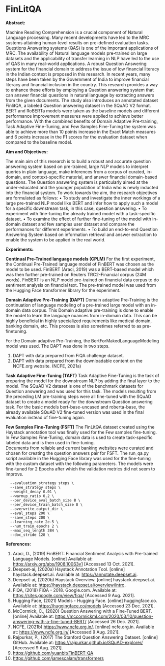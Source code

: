 # FinLitQA

**Abstract:**

Machine Reading Comprehension is a crucial component of Natural Language processing. Many recent developments have led to the MRC systems attaining human-level results on pre-defined evaluation tasks. Questions Answering systems (QAS) is one of the important applications of MRC.  The availability of Natural language models pre-trained on large datasets and the applicability of transfer learning in NLP have led to the use of QAS in many real-world applications. A robust Question Answering system for the financial domain to address the issue of low financial literacy in the Indian context is proposed in this research. 
In recent years, many steps have been taken by the Government of India to improve financial literacy and financial inclusion in the country. This research provides a way to enhance these efforts by employing a Question answering system that can answer financial questions in natural language by extracting answers from the given documents. The study also introduces an annotated dataset FinlitQA, a labeled Question answering dataset in the SQuAD V2 format. BERT and RoBERTa models were taken as the baseline models and different performance improvement measures were applied to achieve better performance. With the combined benefits of Domain Adaptive Pre-training, Task Adaptive Fine-Tuning, and Few Samples Fine-Tuning the system was able to achieve more than 10 points increase in the Exact Match measures and 6 points increase in the F1 scores for the evaluation dataset when compared to the baseline model. 

**Aim and Objectives:**

The main aim of this research is to build a robust and accurate question answering system based on pre-trained, large NLP models to interpret queries in plain language, make inferences from a corpus of curated, in-domain, and context-specific material, and answer financial domain-based questions. The Question answering system is particularly aimed at the under-educated and the younger population of India who is newly inducted into the financial system.
To work towards the aim, the research objectives are formulated as follows: 
•	To study and investigate the inner workings of a large pre-trained NLP model like BERT and infer how to apply such a model for a specific downstream task, in this case, question answering. 
•	To experiment with fine-tuning the already trained model with a task-specific dataset.
•	To examine the effect of further fine-tuning of the model with in-domain dataset and few samples user dataset and compare the performances for different experiments. 
•	To build an end-to-end Question Answering System based on information retrieval and answer extraction to enable the system to be applied in the real world.

**Experiments:**


**Continual Pre-Trained language models (CPLM)**
For the first experiment, the Continual Pre-Trained language model of FinBERT was chosen as the model to be used. FinBERT (Araci, 2019) was a BERT-based model which was then further pre-trained on Reuters TRC2-Financial corpus (24M words). FinBERT is an NLP model pre-trained on financial data corpus to do sentiment analysis on financial text. The pre-trained model was used from the Hugging Face transformer library for the experiment.

**Domain Adaptive Pre-Training (DAPT)**
Domain adaptive Pre-Training is the continuation of language modeling of a pre-trained large model with an in-domain data corpus. This Domain adaptive pre-training is done to enable the model to learn the language nuances from in-domain data. This can be highly beneficial in highly specialized requirements like medical domain, banking domain, etc. This process is also sometimes referred to as pre-finetuning. 

For the Domain adaptive Pre-Training, the BertForMakedLanguageModeling model was used. The DAPT was done in two steps.  
1.	DAPT with data prepared from FiQA challenge dataset. 
2.	DAPT with data prepared from the downloadable content on the NCFE.org website. (NCFE, 2021a)

**Task Adaptive Fine-Tuning (TAFT)**
Task Adaptive Fine-Tuning is the task of preparing the model for the downstream NLP by adding the final layer to the model. The SQuAD V2 dataset is one of the benchmark datasets for Question answering and was used for this task. 
The models resulting from the preceding LM pre-training steps were all fine-tuned with the SQuAD dataset to create a model ready for the downstream Question answering task. For the basic models bert-base-uncased and roberta-base, the already available SQuAD V2 fine-tuned version was used in the final evaluation instead of fine-tuning again. 

**Few Samples Fine-Tuning (FSFT)**
The FinLitQA dataset created using the Haystack annotation tool was finally used for the Few samples fine-tuning. In Few Samples Fine-Tuning, domain data is used to create task-specific labeled data and is then used in fine-tuning.  
Documents from reliable and current banking websites were curated and chosen for creating the question answers pair for FSFT. 
The run_qa.py script available in the Hugging Face library was used for the fine-tuning with the custom dataset with the following parameters. The models were fine-tuned for 2 Epochs after which the validation metrics did not seem to improve.

```
  --evaluation_strategy steps \
  --save_strategy steps \
  --weight_decay 0.01 \
  --warmup_ratio 0.2 \
  --per_device_eval_batch_size 8 \
  --per_device_train_batch_size 8 \
  --overwrite_output_dir \
  --eval_steps 200 \
  --save_steps 200 \
  --learning_rate 2e-5 \
  --num_train_epochs 2 \
  --max_seq_length 384 \
  --doc_stride 128 \
```


**References:**
1. Araci, D., (2019) FinBERT: Financial Sentiment Analysis with Pre-trained Language Models. [online] Available at: https://arxiv.org/abs/1908.10063v1 [Accessed 13 Oct. 2021].
2. Deepset-ai, (2020a) Haystack Annotation Tool. [online] haystack.deepset.ai. Available at: https://annotate.deepset.ai.
3. Deepset-ai, (2020b) Haystack Overview. [online] haystack.deepset.ai. Available at: https://haystack.deepset.ai/overview/intro.
4. FiQA, (2018) FiQA - 2018. Google.com. Available at: https://sites.google.com/view/fiqa/ [Accessed 9 Aug. 2021].
5. Hugging Face, (2021) Models - Hugging Face. [online] huggingface.co. Available at: https://huggingface.co/models [Accessed 23 Dec. 2021].
6. McCormick, C., (2020) Question Answering with a Fine-Tuned BERT. [online] Available at: https://mccormickml.com/2020/03/10/question-answering-with-a-fine-tuned-BERT/ [Accessed 26 Dec. 2021].
7. NCFE, (2021b) https://www.ncfe.org.in/. [online] ncfe.org.in. Available at: https://www.ncfe.org.in/ [Accessed 9 Aug. 2021].
8. Rajpurkar, P., (2017) The Stanford Question Answering Dataset. [online] GitHub. Available at: https://rajpurkar.github.io/SQuAD-explorer/ [Accessed 9 Aug. 2021].
9. https://github.com/yuanbit/FinBERT-QA
10. https://github.com/jamescalam/transformers


